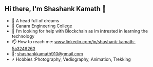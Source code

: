 ## Hi there, I'm Shashank Kamath 👋

- 🌱 A head full of dreams
- 🏫 Canara Engineering College
- 🤔 I’m looking for help with Blockchain as Im intrested in learning the technology
- 📫 How to reach me:  www.linkedin.com/in/shashank-kamath-5a3246263
- 📧: shashankkamath910@gmail.com
- ⚡ Hobbies :Photography, Vediography, Animation, Trekking

